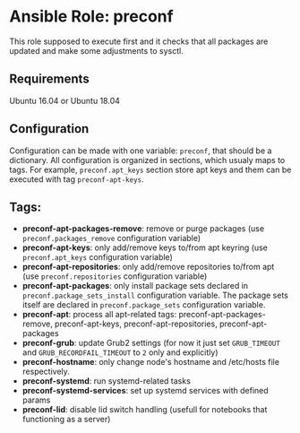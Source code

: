 # Ansible Role: preconf

This role supposed to execute first and it checks that all packages are updated and make some adjustments to sysctl.


## Requirements

Ubuntu 16.04 or
Ubuntu 18.04

## Configuration

Configuration can be made with one variable: `preconf`, that should be a dictionary. All configuration is organized in sections, which usualy maps to tags. For example, `preconf.apt_keys` section store apt keys and them can be executed with tag `preconf-apt-keys`.


## Tags:

- **preconf-apt-packages-remove**: remove or purge packages (use `preconf.packages_remove` configuration variable)
- **preconf-apt-keys**: only add/remove keys to/from apt keyring (use `preconf.apt_keys` configuration variable)
- **preconf-apt-repositories**: only add/remove repositories to/from apt (use `preconf.repositories` configuration variable)
- **preconf-apt-packages**: only install package sets declared in `preconf.package_sets_install` configuration variable. The package sets itself are declared in `preconf.package_sets` configuration variable.
- **preconf-apt**: process all apt-related tags: preconf-apt-packages-remove, preconf-apt-keys, preconf-apt-repositories, preconf-apt-packages
- **preconf-grub**: update Grub2 settings (for now it just set `GRUB_TIMEOUT` and `GRUB_RECORDFAIL_TIMEOUT` to `2` only and explicitly)
- **preconf-hostname**: only change node's hostname and /etc/hosts file respectively.
- **preconf-systemd**: run systemd-related tasks
- **preconf-systemd-services**: set up systemd services with defined params
- **preconf-lid**: disable lid switch handling (usefull for notebooks that functioning as a server)
